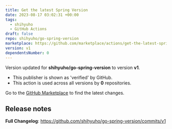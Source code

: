```yaml
---
title: Get the latest Spring Version
date: 2023-08-17 03:02:31 +00:00
tags:
  - shihyuho
  - GitHub Actions
draft: false
repo: shihyuho/go-spring-version
marketplace: https://github.com/marketplace/actions/get-the-latest-spring-version
version: v1
dependentsNumber: 0
---
```



Version updated for **shihyuho/go-spring-version** to version **v1**.
- This publisher is shown as 'verified' by GitHub.
- This action is used across all versions by **0** repositories.

Go to the [GitHub Marketplace](https://github.com/marketplace/actions/get-the-latest-spring-version) to find the latest changes.

## Release notes

**Full Changelog**: https://github.com/shihyuho/go-spring-version/commits/v1
